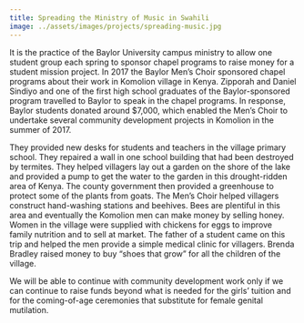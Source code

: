 ```yaml
---
title: Spreading the Ministry of Music in Swahili
image: ../assets/images/projects/spreading-music.jpg
---
```

It is the practice of the Baylor University campus ministry to allow one student group each spring to sponsor chapel
programs to raise money for a student mission project. In 2017 the Baylor Men’s Choir sponsored chapel programs about
their work in Komolion village in Kenya. Zipporah and Daniel Sindiyo and one of the first high school graduates of the
Baylor-sponsored program travelled to Baylor to speak in the chapel programs. In response, Baylor students donated
around $7,000, which enabled the Men’s Choir to undertake several community development projects in Komolion in the
summer of 2017.

They provided new desks for students and teachers in the village primary school. They repaired a wall in one school
building that had been destroyed by termites. They helped villagers lay out a garden on the shore of the lake and
provided a pump to get the water to the garden in this drought-ridden area of Kenya. The county government then provided
a greenhouse to protect some of the plants from goats. The Men’s Choir helped villagers construct hand-washing stations
and beehives. Bees are plentiful in this area and eventually the Komolion men can make money by selling honey. Women in
the village were supplied with chickens for eggs to improve family nutrition and to sell at market. The father of a
student came on this trip and helped the men provide a simple medical clinic for villagers. Brenda Bradley raised money
to buy “shoes that grow” for all the children of the village.

We will be able to continue with community development work only if we can continue to raise funds beyond what is needed
for the girls’ tuition and for the coming-of-age ceremonies that substitute for female genital mutilation.
